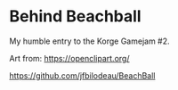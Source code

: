 # Behind Beachball

My humble entry to the Korge Gamejam #2.

Art from: https://openclipart.org/

https://github.com/jfbilodeau/BeachBall